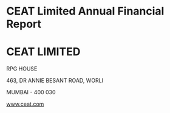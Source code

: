 # CEAT Limited Annual Financial Report

# CEAT LIMITED

RPG HOUSE

463, DR ANNIE BESANT ROAD, WORLI

MUMBAI - 400 030

www.ceat.com